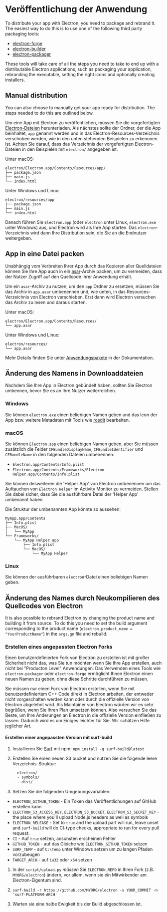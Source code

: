 # Veröffentlichung der Anwendung

To distribute your app with Electron, you need to package and rebrand it. The easiest way to do this is to use one of the following third party packaging tools:

* [electron-forge](https://github.com/electron-userland/electron-forge)
* [electron-builder](https://github.com/electron-userland/electron-builder)
* [electron-packager](https://github.com/electron/electron-packager)

These tools will take care of all the steps you need to take to end up with a distributable Electron applications, such as packaging your application, rebranding the executable, setting the right icons and optionally creating installers.

## Manual distribution

You can also choose to manually get your app ready for distribution. The steps needed to do this are outlined below.

Um eine App mit Electron zu veröffentlichen, müssen Sie die vorgefertigten [Electron-Dateien](https://github.com/electron/electron/releases) herunterladen. Als nächstes sollte der Ordner, der die App beinhaltet, `app` genannt werden und in das Electron-Resources-Verzeichnis verschoben werden, wie in den unten stehenden Beispielen zu erkennnen ist. Achten Sie darauf, dass das Verzeichnis der vorgefertigten Electron-Dateien in den Beispielen mit `electron/` angegeben ist.

Unter macOS:

```text
electron/Electron.app/Contents/Resources/app/
├── package.json
├── main.js
└── index.html
```

Unter Windows und Linux:

```text
electron/resources/app
├── package.json
├── main.js
└── index.html
```

Danach führen Sie `Electron.app` (oder `electron` unter Linux, `electron.exe` unter Windows) aus, und Electron wird als Ihre App starten. Das `electron`-Verzeichnis wird dann Ihre Distribution sein, die Sie an die Endnutzer weitergeben.

## App in eine Datei packen

Unabhängig vom Verbreiten Ihrer App durch das Kopieren aller Quelldateien können Sie Ihre App auch in ein [asar](https://github.com/electron/asar)-Archiv packen, um zu vermeiden, dass der Nutzer Zugriff auf den Quellcode Ihrer Anwendung erhält.

Um ein `asar`-Archiv zu nutzen, um den `app` Ordner zu ersetzen, müssen Sie das Archiv in `app.asar` umbenennen und, wie unten, in das Resources-Verzeichnis von Electron verschieben. Erst dann wird Electron versuchen das Archiv zu lesen und daraus starten.

Unter macOS:

```text
electron/Electron.app/Contents/Resources/
└── app.asar
```

Unter Windows und Linux:

```text
electron/resources/
└── app.asar
```

Mehr Details finden Sie unter [Anwendungspakete](application-packaging.md) in der Dokumentation.

## Änderung des Namens in Downloaddateien

Nachdem Sie Ihre App in Electron gebündelt haben, sollten Sie Electron umbennen, bevor Sie es an Ihre Nutzer weiterreichen.

### Windows

Sie können `electron.exe` einen beliebigen Namen geben und das Icon der App bzw. weitere Metadaten mit Tools wie [rcedit](https://github.com/atom/rcedit) bearbeiten.

### macOS

Sie können `Electron.app` einen beliebigen Namen geben, aber Sie müssen zusätzlich die Felder `CFBundleDisplayName`, `CFBundleIdentifier` und `CFBundleName` in den folgenden Dateien umbenennen:

* `Electron.app/Contents/Info.plist`
* `Electron.app/Contents/Frameworks/Electron Helper.app/Contents/Info.plist`

Sie können desweiteren die 'Helper App' von Electron umbenennen um das Auftauchen von `Electron Helper` im Activity Monitor zu vermeiden. Stellen Sie dabei sicher, dass Sie die ausführbare Datei der 'Helper App' umbenannt haben.

Die Struktur der umbenannten App könnte so aussehen:

```text
MyApp.app/Contents
├── Info.plist
├── MacOS/
│   └── MyApp
└── Frameworks/
    └── MyApp Helper.app
        ├── Info.plist
        └── MacOS/
            └── MyApp Helper
```

### Linux

Sie können der ausführbaren `electron`-Datei einen beliebigen Namen geben.

## Änderung des Names durch Neukompilieren des Quellcodes von Electron

It is also possible to rebrand Electron by changing the product name and building it from source. To do this you need to set the build argument corresponding to the product name (`electron_product_name = "YourProductName"`) in the `args.gn` file and rebuild.

### Erstellen eines angepassten Electron Forks

Einen benutzerdefinierten Fork von Electron zu erstellen ist mit großer Sicherheit nicht das, was Sie tun möchten wenn Sie Ihre App erstellen, auch nicht bei "Producton Level" Anwendungen. Das Verwenden eines Tools wie `electron-packager` oder `electron-forge` ermöglicht Ihnen Electron einen neuen Namen zu geben, ohne diese Schritte durchführen zu müssen.

Sie müssen nur einen Fork von Electron erstellen, wenn Sie mit benutzerdefiniertem C++ Code direkt in Electron arbeiten, der entweder nicht vorgeschalten werden kann oder durch die offizielle Version von Electron abgelehnt wird. Als Maintainer von Electron würden wir es sehr begrüßen, wenn Sie Ihren Plan umsetzen können. Also versuchen Sie das Beste, um Ihre Änderungen an Electron in die offizielle Version einfließen zu lassen. Dadurch wird es um Einiges leichter für Sie. Wir schätzen Hilfe jeglicher Art.

#### Erstellen einer angepassten Version mit surf-build

1. Installieren Sie [Surf](https://github.com/surf-build/surf) mit npm: `npm install -g surf-build@latest`

2. Erstellen Sie einen neuen S3 bucket und nutzen Sie die folgende leere Verzeichnis-Struktur:
    
    ```sh
    - electron/
      - symbols/
      - dist/
    ```

3. Setzen Sie die folgenden Umgebungsvariablen:

* `ELECTRON_GITHUB_TOKEN` - Ein Token das Veröffentlichungen auf GitHub erstellen kann
* `ELECTRON_S3_ACCESS_KEY`, `ELECTRON_S3_BUCKET`, `ELECTRON_S3_SECRET_KEY` - the place where you'll upload Node.js headers as well as symbols
* `ELECTRON_RELEASE` - Set to `true` and the upload part will run, leave unset and `surf-build` will do CI-type checks, appropriate to run for every pull request.
* `CI` - Auf `true` setzen, ansonsten erscheinen Fehler
* `GITHUB_TOKEN` - auf das Gleiche wie `ELECTRON_GITHUB_TOKEN` setzen
* `SURF_TEMP` - auf `C:\Temp` unter Windows setzen um zu langen Pfaden vorzubeugen
* `TARGET_ARCH` - auf `ia32` oder `x64` setzen

1. In der `script/upload.py` *müssen* Sie `ELECTRON_REPO` in Ihren Fork (z.B. `MYORG/electron`) ändern, vor allem, wenn sie ein Mitwirkender am Electron-Eigentum sind.

2. `surf-build -r https://github.com/MYORG/electron -s YOUR_COMMIT -n 'surf-PLATFORM-ARCH'`

3. Warten sie eine halbe Ewigkeit bis der Build abgeschlossen ist.
